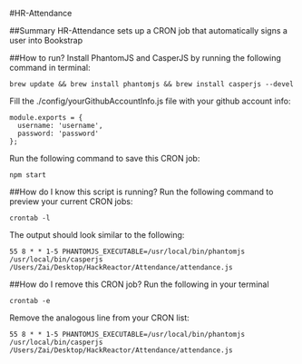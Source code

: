 #HR-Attendance

##Summary
HR-Attendance sets up a CRON job that automatically signs a user into Bookstrap

##How to run?
Install PhantomJS and CasperJS by running the following command in terminal:
````
brew update && brew install phantomjs && brew install casperjs --devel
````
Fill the ./config/yourGithubAccountInfo.js file with your github account info:
````
module.exports = {
  username: 'username',
  password: 'password'
};
````
Run the following command to save this CRON job:
````
npm start
````
##How do I know this script is running?
Run the following command to preview your current CRON jobs:
````
crontab -l
````
The output should look similar to the following:
````
55 8 * * 1-5 PHANTOMJS_EXECUTABLE=/usr/local/bin/phantomjs /usr/local/bin/casperjs /Users/Zai/Desktop/HackReactor/Attendance/attendance.js
````
##How do I remove this CRON job?
Run the following in your terminal
````
crontab -e
````
Remove the analogous line from your CRON list:
````
55 8 * * 1-5 PHANTOMJS_EXECUTABLE=/usr/local/bin/phantomjs /usr/local/bin/casperjs /Users/Zai/Desktop/HackReactor/Attendance/attendance.js
````
